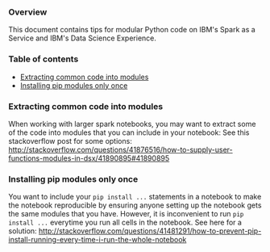 ### Overview

This document contains tips for modular Python code on IBM's Spark as a Service and IBM's Data Science Experience.

### Table of contents

- [Extracting common code into modules](#Extracting-common-code-into-modules)
- [Installing pip modules only once](#Installing-pip-modules-only-once)


### Extracting common code into modules

When working with larger spark notebooks, you may want to extract some of the code into modules that you can include in your notebook:  See this stackoverflow post for some options: http://stackoverflow.com/questions/41876516/how-to-supply-user-functions-modules-in-dsx/41890895#41890895

### Installing pip modules only once

You want to include your `pip install ...` statements in a notebook to make the notebook reproducible by ensuring anyone setting up the notebook gets the same modules that you have.  However, it is inconvenient to run `pip install ...` everytime you run all cells in the notebook.  See here for a solution: http://stackoverflow.com/questions/41481291/how-to-prevent-pip-install-running-every-time-i-run-the-whole-notebook
